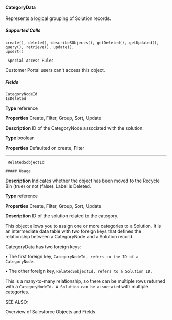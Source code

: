 #### CategoryData

Represents a logical grouping of Solution records.

##### Supported Calls
```
create(), delete(), describeSObjects(), getDeleted(), getUpdated(), query(), retrieve(), update(),
upsert()

 Special Access Rules

```
Customer Portal users can't access this object.

##### Fields

```
CategoryNodeId
IsDeleted

```

**Type**
reference

**Properties**
Create, Filter, Group, Sort, Update

**Description**
ID of the CategoryNode associated with the solution.

**Type**
boolean

**Properties**
Defaulted on create, Filter


-----

```
 RelatedSobjectId

##### Usage

```

**Description**
Indicates whether the object has been moved to the Recycle Bin (true) or not (false).
Label is Deleted.

**Type**
reference

**Properties**
Create, Filter, Group, Sort, Update

**Description**
ID of the solution related to the category.


This object allows you to assign one or more categories to a Solution. It is an intermediate data table with two foreign keys that defines
the relationship between a CategoryNode and a Solution record.

CategoryData has two foreign keys:

**•** The first foreign key, `CategoryNodeId, refers to the ID of a CategoryNode.`

**•** The other foreign key, `RelatedSobjectId, refers to a Solution ID.`

This is a many-to-many relationship, so there can be multiple rows returned with a `CategoryNodeId. A Solution can be associated`
with multiple categories.

SEE ALSO:

Overview of Salesforce Objects and Fields
